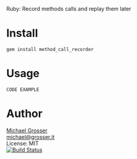 Ruby: Record methods calls and replay them later

Install
=======

    gem install method_call_recorder

Usage
=====

    CODE EXAMPLE

Author
======
[Michael Grosser](http://grosser.it)<br/>
michael@grosser.it<br/>
License: MIT<br/>
[![Build Status](https://secure.travis-ci.org/grosser/method_call_recorder.png)](http://travis-ci.org/grosser/method_call_recorder)
